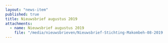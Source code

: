 ```yaml
---
layout: "news-item"
published: true
title: Nieuwsbrief augustus 2019
attachments:
  - name: Nieuwsbrief augustus 2019
    file: "/media/nieuwsbrieven/Nieuwsbrief-Stichting-Makombeh-08-2019.pdf"
---
```

